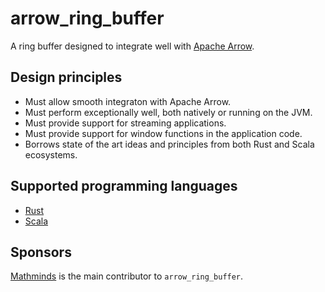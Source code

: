 # arrow_ring_buffer

A ring buffer designed to integrate well with [Apache Arrow](https://github.com/apache/arrow-rs).

## Design principles

 * Must allow smooth integraton with Apache Arrow.
 * Must perform exceptionally well, both natively or running on the JVM.
 * Must provide support for streaming applications.
 * Must provide support for window functions in the application code.
 * Borrows state of the art ideas and principles from both Rust and Scala ecosystems.

## Supported programming languages

* [Rust](rust/README.md)
* [Scala](scala/README.md)

## Sponsors

[Mathminds](http://mathminds.io) is the main contributor to `arrow_ring_buffer`.
